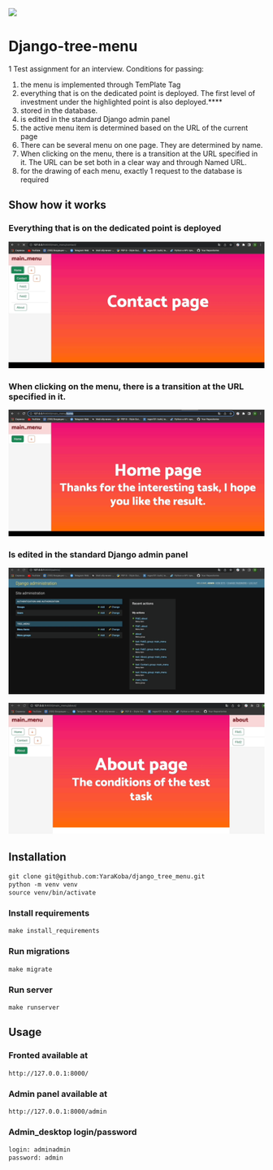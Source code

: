 [![](https://img.shields.io/pypi/pyversions/django-admin-interface.svg?color=3776AB&logo=python&logoColor=white)](https://www.python.org/)

# Django-tree-menu
1
Test assignment for an interview. Conditions for passing:

1) the menu is implemented through TemPlate Tag
2) everything that is on the dedicated point is deployed. The first level of investment under the highlighted point is
   also deployed.****
3) stored in the database.
4) is edited in the standard Django admin panel
5) the active menu item is determined based on the URL of the current page
6) There can be several menu on one page. They are determined by name.
7) When clicking on the menu, there is a transition at the URL specified in it. The URL can be set both in a clear way
   and through Named URL.
8) for the drawing of each menu, exactly 1 request to the database is required

## Show how it works

### Everything that is on the dedicated point is deployed

![sow.gif](media%2Fsow.gif)

### When clicking on the menu, there is a transition at the URL specified in it.

![sow2.gif](media%2Fsow2.gif)

### Is edited in the standard Django admin panel

![admin_panel.gif](media%2Fadmin_panel.gif)

![update.gif](media%2Fupdate.gif)

## Installation

```commandline
git clone git@github.com:YaraKoba/django_tree_menu.git
python -m venv venv
source venv/bin/activate
```

### Install requirements

```commandline
make install_requirements
```

### Run migrations

```commandline
make migrate
```

### Run server

```commandline
make runserver
```

## Usage

### Fronted available at

```commandline
http://127.0.0.1:8000/
```

### Admin panel available at

```commandline
http://127.0.0.1:8000/admin
```

### Admin_desktop login/password

```commandline
login: adminadmin
password: admin
```